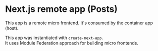 # Next.js remote app (Posts)

This app is a remote micro frontend. It's consumed by the container app (host).


This app was instantiated with `create-next-app`.\
It uses Module Federation approach for building micro frontends.